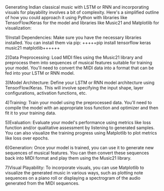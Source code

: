 Generating Indian classical music with LSTM or RNN and incorporating visuals for playability involves a bit of complexity. Here's a simplified outline of how you could approach it using Python with libraries like TensorFlow/Keras for the model and libraries like Music21 and Matplotlib for visualization:

1)Install Dependencies:
Make sure you have the necessary libraries installed. You can install them via pip:
+++++pip install tensorflow keras music21 matplotlib++++++

2)Data Preprocessing:
Load MIDI files using the Music21 library and preprocess them into sequences of musical features suitable for training your model. You'll need to convert the MIDI data into a format that can be fed into your LSTM or RNN model.

3)Model Architecture:
Define your LSTM or RNN model architecture using TensorFlow/Keras. This will involve specifying the input shape, layer configurations, activation functions, etc.

4)Training:
Train your model using the preprocessed data. You'll need to compile the model with an appropriate loss function and optimizer and then fit it to your training data.

5)Evaluation:
Evaluate your model's performance using metrics like loss function and/or qualitative assessment by listening to generated samples. You can also visualize the training progress using Matplotlib to plot metrics like loss over epochs.

6)Generation:
Once your model is trained, you can use it to generate new sequences of musical features. You can then convert these sequences back into MIDI format and play them using the Music21 library.

7)Visual Playability:
To incorporate visuals, you can use Matplotlib to visualize the generated music in various ways, such as plotting note sequences on a piano roll or displaying a spectrogram of the audio generated from the MIDI sequences.
